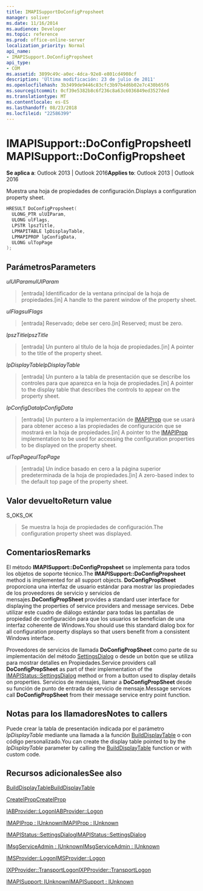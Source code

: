 ```yaml
---
title: IMAPISupportDoConfigPropsheet
manager: soliver
ms.date: 11/16/2014
ms.audience: Developer
ms.topic: reference
ms.prod: office-online-server
localization_priority: Normal
api_name:
- IMAPISupport.DoConfigPropsheet
api_type:
- COM
ms.assetid: 3899c49c-a0ec-4dca-92e8-e801cd4908cf
description: 'Última modificación: 23 de julio de 2011'
ms.openlocfilehash: 3b3499de9446c83cfc3b97b4d6b02e7c430b65f6
ms.sourcegitcommit: 0cf39e5382b8c6f236c8a63c6036849ed3527ded
ms.translationtype: MT
ms.contentlocale: es-ES
ms.lasthandoff: 08/23/2018
ms.locfileid: "22586399"
---
```

# <a name="imapisupportdoconfigpropsheet"></a><span data-ttu-id="0a7d7-103">IMAPISupport::DoConfigPropsheet</span><span class="sxs-lookup"><span data-stu-id="0a7d7-103">IMAPISupport::DoConfigPropsheet</span></span>

  
  
<span data-ttu-id="0a7d7-104">**Se aplica a**: Outlook 2013 | Outlook 2016</span><span class="sxs-lookup"><span data-stu-id="0a7d7-104">**Applies to**: Outlook 2013 | Outlook 2016</span></span> 
  
<span data-ttu-id="0a7d7-105">Muestra una hoja de propiedades de configuración.</span><span class="sxs-lookup"><span data-stu-id="0a7d7-105">Displays a configuration property sheet.</span></span>
  
```cpp
HRESULT DoConfigPropsheet(
  ULONG_PTR ulUIParam,
  ULONG ulFlags,
  LPSTR lpszTitle,
  LPMAPITABLE lpDisplayTable,
  LPMAPIPROP lpConfigData,
  ULONG ulTopPage
);
```

## <a name="parameters"></a><span data-ttu-id="0a7d7-106">Parámetros</span><span class="sxs-lookup"><span data-stu-id="0a7d7-106">Parameters</span></span>

 <span data-ttu-id="0a7d7-107">_ulUIParam_</span><span class="sxs-lookup"><span data-stu-id="0a7d7-107">_ulUIParam_</span></span>
  
> <span data-ttu-id="0a7d7-108">[entrada] Identificador de la ventana principal de la hoja de propiedades.</span><span class="sxs-lookup"><span data-stu-id="0a7d7-108">[in] A handle to the parent window of the property sheet.</span></span>
    
 <span data-ttu-id="0a7d7-109">_ulFlags_</span><span class="sxs-lookup"><span data-stu-id="0a7d7-109">_ulFlags_</span></span>
  
> <span data-ttu-id="0a7d7-110">[entrada] Reservado; debe ser cero.</span><span class="sxs-lookup"><span data-stu-id="0a7d7-110">[in] Reserved; must be zero.</span></span>
    
 <span data-ttu-id="0a7d7-111">_lpszTitle_</span><span class="sxs-lookup"><span data-stu-id="0a7d7-111">_lpszTitle_</span></span>
  
> <span data-ttu-id="0a7d7-112">[entrada] Un puntero al título de la hoja de propiedades.</span><span class="sxs-lookup"><span data-stu-id="0a7d7-112">[in] A pointer to the title of the property sheet.</span></span>
    
 <span data-ttu-id="0a7d7-113">_lpDisplayTable_</span><span class="sxs-lookup"><span data-stu-id="0a7d7-113">_lpDisplayTable_</span></span>
  
> <span data-ttu-id="0a7d7-114">[entrada] Un puntero a la tabla de presentación que se describe los controles para que aparezca en la hoja de propiedades.</span><span class="sxs-lookup"><span data-stu-id="0a7d7-114">[in] A pointer to the display table that describes the controls to appear on the property sheet.</span></span>
    
 <span data-ttu-id="0a7d7-115">_lpConfigData_</span><span class="sxs-lookup"><span data-stu-id="0a7d7-115">_lpConfigData_</span></span>
  
> <span data-ttu-id="0a7d7-116">[entrada] Un puntero a la implementación de [IMAPIProp](imapipropiunknown.md) que se usará para obtener acceso a las propiedades de configuración que se mostrará en la hoja de propiedades.</span><span class="sxs-lookup"><span data-stu-id="0a7d7-116">[in] A pointer to the [IMAPIProp](imapipropiunknown.md) implementation to be used for accessing the configuration properties to be displayed on the property sheet.</span></span> 
    
 <span data-ttu-id="0a7d7-117">_ulTopPage_</span><span class="sxs-lookup"><span data-stu-id="0a7d7-117">_ulTopPage_</span></span>
  
> <span data-ttu-id="0a7d7-118">[entrada] Un índice basado en cero a la página superior predeterminada de la hoja de propiedades.</span><span class="sxs-lookup"><span data-stu-id="0a7d7-118">[in] A zero-based index to the default top page of the property sheet.</span></span>
    
## <a name="return-value"></a><span data-ttu-id="0a7d7-119">Valor devuelto</span><span class="sxs-lookup"><span data-stu-id="0a7d7-119">Return value</span></span>

<span data-ttu-id="0a7d7-120">S_OK</span><span class="sxs-lookup"><span data-stu-id="0a7d7-120">S_OK</span></span> 
  
> <span data-ttu-id="0a7d7-121">Se muestra la hoja de propiedades de configuración.</span><span class="sxs-lookup"><span data-stu-id="0a7d7-121">The configuration property sheet was displayed.</span></span>
    
## <a name="remarks"></a><span data-ttu-id="0a7d7-122">Comentarios</span><span class="sxs-lookup"><span data-stu-id="0a7d7-122">Remarks</span></span>

<span data-ttu-id="0a7d7-123">El método **IMAPISupport::DoConfigPropsheet** se implementa para todos los objetos de soporte técnico.</span><span class="sxs-lookup"><span data-stu-id="0a7d7-123">The **IMAPISupport::DoConfigPropsheet** method is implemented for all support objects.</span></span> <span data-ttu-id="0a7d7-124">**DoConfigPropSheet** proporciona una interfaz de usuario estándar para mostrar las propiedades de los proveedores de servicio y servicios de mensajes.</span><span class="sxs-lookup"><span data-stu-id="0a7d7-124">**DoConfigPropSheet** provides a standard user interface for displaying the properties of service providers and message services.</span></span> <span data-ttu-id="0a7d7-125">Debe utilizar este cuadro de diálogo estándar para todas las pantallas de propiedad de configuración para que los usuarios se benefician de una interfaz coherente de Windows.</span><span class="sxs-lookup"><span data-stu-id="0a7d7-125">You should use this standard dialog box for all configuration property displays so that users benefit from a consistent Windows interface.</span></span> 
  
<span data-ttu-id="0a7d7-126">Proveedores de servicios de llamada **DoConfigPropSheet** como parte de su implementación del método [SettingsDialog](imapistatus-settingsdialog.md) o desde un botón que se utiliza para mostrar detalles en Propiedades.</span><span class="sxs-lookup"><span data-stu-id="0a7d7-126">Service providers call **DoConfigPropSheet** as part of their implementation of the [IMAPIStatus::SettingsDialog](imapistatus-settingsdialog.md) method or from a button used to display details on properties.</span></span> <span data-ttu-id="0a7d7-127">Servicios de mensajes, llamar a **DoConfigPropSheet** desde su función de punto de entrada de servicio de mensaje.</span><span class="sxs-lookup"><span data-stu-id="0a7d7-127">Message services call **DoConfigPropSheet** from their message service entry point function.</span></span> 
  
## <a name="notes-to-callers"></a><span data-ttu-id="0a7d7-128">Notas para los llamadores</span><span class="sxs-lookup"><span data-stu-id="0a7d7-128">Notes to callers</span></span>

<span data-ttu-id="0a7d7-129">Puede crear la tabla de presentación indicada por el parámetro _lpDisplayTable_ mediante una llamada a la función [BuildDisplayTable](builddisplaytable.md) o con código personalizado.</span><span class="sxs-lookup"><span data-stu-id="0a7d7-129">You can create the display table pointed to by the  _lpDisplayTable_ parameter by calling the [BuildDisplayTable](builddisplaytable.md) function or with custom code.</span></span> 
  
## <a name="see-also"></a><span data-ttu-id="0a7d7-130">Recursos adicionales</span><span class="sxs-lookup"><span data-stu-id="0a7d7-130">See also</span></span>



[<span data-ttu-id="0a7d7-131">BuildDisplayTable</span><span class="sxs-lookup"><span data-stu-id="0a7d7-131">BuildDisplayTable</span></span>](builddisplaytable.md)
  
[<span data-ttu-id="0a7d7-132">CreateIProp</span><span class="sxs-lookup"><span data-stu-id="0a7d7-132">CreateIProp</span></span>](createiprop.md)
  
[<span data-ttu-id="0a7d7-133">IABProvider::Logon</span><span class="sxs-lookup"><span data-stu-id="0a7d7-133">IABProvider::Logon</span></span>](iabprovider-logon.md)
  
[<span data-ttu-id="0a7d7-134">IMAPIProp : IUnknown</span><span class="sxs-lookup"><span data-stu-id="0a7d7-134">IMAPIProp : IUnknown</span></span>](imapipropiunknown.md)
  
[<span data-ttu-id="0a7d7-135">IMAPIStatus::SettingsDialog</span><span class="sxs-lookup"><span data-stu-id="0a7d7-135">IMAPIStatus::SettingsDialog</span></span>](imapistatus-settingsdialog.md)
  
[<span data-ttu-id="0a7d7-136">IMsgServiceAdmin : IUnknown</span><span class="sxs-lookup"><span data-stu-id="0a7d7-136">IMsgServiceAdmin : IUnknown</span></span>](imsgserviceadminiunknown.md)
  
[<span data-ttu-id="0a7d7-137">IMSProvider::Logon</span><span class="sxs-lookup"><span data-stu-id="0a7d7-137">IMSProvider::Logon</span></span>](imsprovider-logon.md)
  
[<span data-ttu-id="0a7d7-138">IXPProvider::TransportLogon</span><span class="sxs-lookup"><span data-stu-id="0a7d7-138">IXPProvider::TransportLogon</span></span>](ixpprovider-transportlogon.md)
  
[<span data-ttu-id="0a7d7-139">IMAPISupport: IUnknown</span><span class="sxs-lookup"><span data-stu-id="0a7d7-139">IMAPISupport : IUnknown</span></span>](imapisupportiunknown.md)

